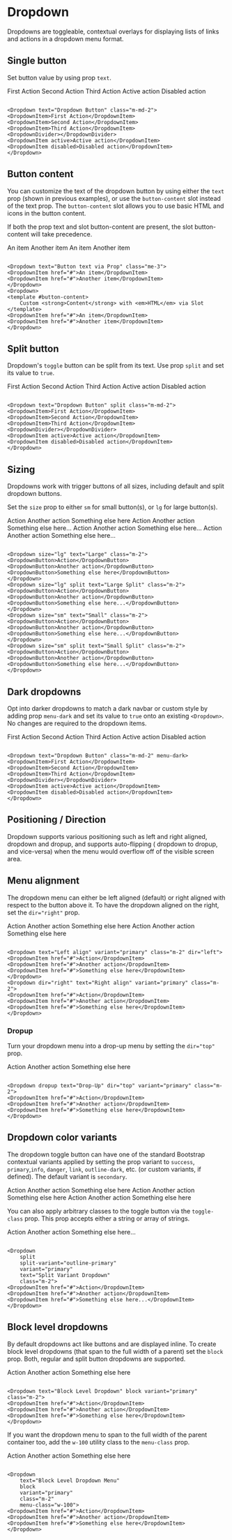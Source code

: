 # Dropdown

Dropdowns are toggleable, contextual overlays for displaying lists of links and actions in a dropdown menu format.

## Single button

Set button value by using prop `text`.

<WDropdown text="Dropdown Button" class="m-md-2">
    <WDropdownItem>First Action</WDropdownItem>
    <WDropdownItem>Second Action</WDropdownItem>
    <WDropdownItem>Third Action</WDropdownItem>
    <WDropdownDivider></WDropdownDivider>
    <WDropdownItem active>Active action</WDropdownItem>
    <WDropdownItem disabled>Disabled action</WDropdownItem>
</WDropdown>

```vue

<Dropdown text="Dropdown Button" class="m-md-2">
<DropdownItem>First Action</DropdownItem>
<DropdownItem>Second Action</DropdownItem>
<DropdownItem>Third Action</DropdownItem>
<DropdownDivider></DropdownDivider>
<DropdownItem active>Active action</DropdownItem>
<DropdownItem disabled>Disabled action</DropdownItem>
</Dropdown>
```

## Button content

You can customize the text of the dropdown button by using either the `text` prop (shown in previous examples), or use
the `button-content` slot instead of the text prop. The `button-content`
slot allows you to use basic HTML and icons in the button content.

If both the prop text and slot button-content are present, the slot button-content will take precedence.

<WDropdown text="Button text via Prop" class="me-3">
    <WDropdownItem href="#">An item</WDropdownItem>
    <WDropdownItem href="#">Another item</WDropdownItem>
</WDropdown>
<WDropdown>
    <template #button-content>
        Custom <strong>Content</strong> with <em>HTML</em> via Slot
    </template>
    <WDropdownItem href="#">An item</WDropdownItem>
    <WDropdownItem href="#">Another item</WDropdownItem>
</WDropdown>

```vue

<Dropdown text="Button text via Prop" class="me-3">
<DropdownItem href="#">An item</DropdownItem>
<DropdownItem href="#">Another item</DropdownItem>
</Dropdown>
<Dropdown>
<template #button-content>
    Custom <strong>Content</strong> with <em>HTML</em> via Slot
</template>
<DropdownItem href="#">An item</DropdownItem>
<DropdownItem href="#">Another item</DropdownItem>
</Dropdown>
```

## Split button

Dropdown's `toggle` button can be split from its text. Use prop `split` and set its value to `true`.

<WDropdown text="Dropdown Button" split class="m-md-2">
    <WDropdownItem>First Action</WDropdownItem>
    <WDropdownItem>Second Action</WDropdownItem>
    <WDropdownItem>Third Action</WDropdownItem>
    <WDropdownDivider></WDropdownDivider>
    <WDropdownItem active>Active action</WDropdownItem>
    <WDropdownItem disabled>Disabled action</WDropdownItem>
</WDropdown>

```vue

<Dropdown text="Dropdown Button" split class="m-md-2">
<DropdownItem>First Action</DropdownItem>
<DropdownItem>Second Action</DropdownItem>
<DropdownItem>Third Action</DropdownItem>
<DropdownDivider></DropdownDivider>
<DropdownItem active>Active action</DropdownItem>
<DropdownItem disabled>Disabled action</DropdownItem>
</Dropdown>
```

## Sizing

Dropdowns work with trigger buttons of all sizes, including default and split dropdown buttons.

Set the `size` prop to either `sm` for small button(s), or `lg` for large button(s).

<WDropdown size="lg" text="Large" class="m-2">
    <WDropdownButton>Action</WDropdownButton>
    <WDropdownButton>Another action</WDropdownButton>
    <WDropdownButton>Something else here</WDropdownButton>
</WDropdown>
<WDropdown size="lg" split text="Large Split" class="m-2">
    <WDropdownButton>Action</WDropdownButton>
    <WDropdownButton>Another action</WDropdownButton>
    <WDropdownButton>Something else here...</WDropdownButton>
</WDropdown>
<WDropdown size="sm" text="Small" class="m-2">
    <WDropdownButton>Action</WDropdownButton>
    <WDropdownButton>Another action</WDropdownButton>
    <WDropdownButton>Something else here...</WDropdownButton>
</WDropdown>
<WDropdown size="sm" split text="Small Split" class="m-2">
    <WDropdownButton>Action</WDropdownButton>
    <WDropdownButton>Another action</WDropdownButton>
    <WDropdownButton>Something else here...</WDropdownButton>
</WDropdown>

```vue

<Dropdown size="lg" text="Large" class="m-2">
<DropdownButton>Action</DropdownButton>
<DropdownButton>Another action</DropdownButton>
<DropdownButton>Something else here</DropdownButton>
</Dropdown>
<Dropdown size="lg" split text="Large Split" class="m-2">
<DropdownButton>Action</DropdownButton>
<DropdownButton>Another action</DropdownButton>
<DropdownButton>Something else here...</DropdownButton>
</Dropdown>
<Dropdown size="sm" text="Small" class="m-2">
<DropdownButton>Action</DropdownButton>
<DropdownButton>Another action</DropdownButton>
<DropdownButton>Something else here...</DropdownButton>
</Dropdown>
<Dropdown size="sm" split text="Small Split" class="m-2">
<DropdownButton>Action</DropdownButton>
<DropdownButton>Another action</DropdownButton>
<DropdownButton>Something else here...</DropdownButton>
</Dropdown>
```

## Dark dropdowns

Opt into darker dropdowns to match a dark navbar or custom style by adding prop `menu-dark` and set its value to `true`
onto an existing `<Dropdown>`. No changes are required to the dropdown items.

<WDropdown text="Dropdown Button" class="m-md-2" menu-dark>
    <WDropdownItem>First Action</WDropdownItem>
    <WDropdownItem>Second Action</WDropdownItem>
    <WDropdownItem>Third Action</WDropdownItem>
    <WDropdownDivider></WDropdownDivider>
    <WDropdownItem active>Active action</WDropdownItem>
    <WDropdownItem disabled>Disabled action</WDropdownItem>
</WDropdown>

```vue

<Dropdown text="Dropdown Button" class="m-md-2" menu-dark>
<DropdownItem>First Action</DropdownItem>
<DropdownItem>Second Action</DropdownItem>
<DropdownItem>Third Action</DropdownItem>
<DropdownDivider></DropdownDivider>
<DropdownItem active>Active action</DropdownItem>
<DropdownItem disabled>Disabled action</DropdownItem>
</Dropdown>
```

## Positioning / Direction

Dropdown supports various positioning such as left and right aligned, dropdown and dropup, and supports auto-flipping (
dropdown to dropup, and vice-versa) when the menu would overflow off of the visible screen area.

## Menu alignment

The dropdown menu can either be left aligned (default) or right aligned with respect to the button above it. To have the
dropdown aligned on the right, set the `dir="right"` prop.

<WDropdown text="Left align" variant="primary" class="m-2" dir="left">
    <WDropdownItem href="#">Action</WDropdownItem>
    <WDropdownItem href="#">Another action</WDropdownItem>
    <WDropdownItem href="#">Something else here</WDropdownItem>
</WDropdown>
<WDropdown dir="right" text="Right align" variant="primary" class="m-2">
    <WDropdownItem href="#">Action</WDropdownItem>
    <WDropdownItem href="#">Another action</WDropdownItem>
    <WDropdownItem href="#">Something else here</WDropdownItem>
</WDropdown>

```vue

<Dropdown text="Left align" variant="primary" class="m-2" dir="left">
<DropdownItem href="#">Action</DropdownItem>
<DropdownItem href="#">Another action</DropdownItem>
<DropdownItem href="#">Something else here</DropdownItem>
</Dropdown>
<Dropdown dir="right" text="Right align" variant="primary" class="m-2">
<DropdownItem href="#">Action</DropdownItem>
<DropdownItem href="#">Another action</DropdownItem>
<DropdownItem href="#">Something else here</DropdownItem>
</Dropdown>
```

### Dropup

Turn your dropdown menu into a drop-up menu by setting the `dir="top"` prop.

<WDropdown dropup text="Drop-Up" dir="top" variant="primary" class="m-2">
    <WDropdownItem href="#">Action</WDropdownItem>
    <WDropdownItem href="#">Another action</WDropdownItem>
    <WDropdownItem href="#">Something else here</WDropdownItem>
</WDropdown>

```vue

<Dropdown dropup text="Drop-Up" dir="top" variant="primary" class="m-2">
<DropdownItem href="#">Action</DropdownItem>
<DropdownItem href="#">Another action</DropdownItem>
<DropdownItem href="#">Something else here</DropdownItem>
</Dropdown>
```

## Dropdown color variants

The dropdown toggle button can have one of the standard Bootstrap contextual variants applied by setting the prop
variant to `success`, `primary`,`info`, `danger`, `link`, `outline-dark`, etc. (or custom variants, if defined). The
default variant is `secondary`.

<WDropdown text="Primary" variant="primary" class="m-2">
    <WDropdownItem href="#">Action</WDropdownItem>
    <WDropdownItem href="#">Another action</WDropdownItem>
    <WDropdownItem href="#">Something else here</WDropdownItem>
</WDropdown>
<WDropdown text="Success" variant="success" class="m-2">
    <WDropdownItem href="#">Action</WDropdownItem>
    <WDropdownItem href="#">Another action</WDropdownItem>
    <WDropdownItem href="#">Something else here</WDropdownItem>
</WDropdown>
<WDropdown text="Outline Danger" variant="outline-danger" class="m-2">
    <WDropdownItem href="#">Action</WDropdownItem>
    <WDropdownItem href="#">Another action</WDropdownItem>
    <WDropdownItem href="#">Something else here</WDropdownItem>
</WDropdown>

You can also apply arbitrary classes to the toggle button via the
`toggle-class` prop. This prop accepts either a string or array of strings.


<WDropdown split split-variant="outline-primary" variant="primary" text="Split Variant Dropdown" class="m-2">
<WDropdownItem href="#">Action</WDropdownItem>
<WDropdownItem href="#">Another action</WDropdownItem>
<WDropdownItem href="#">Something else here...</WDropdownItem>
</WDropdown>

```vue

<Dropdown
    split
    split-variant="outline-primary"
    variant="primary"
    text="Split Variant Dropdown"
    class="m-2">
<DropdownItem href="#">Action</DropdownItem>
<DropdownItem href="#">Another action</DropdownItem>
<DropdownItem href="#">Something else here...</DropdownItem>
</Dropdown>
```

## Block level dropdowns

By default dropdowns act like buttons and are displayed inline. To create block level dropdowns (that span to the full
width of a parent) set the `block` prop. Both, regular and split button dropdowns are supported.

<WDropdown text="Block Level Dropdown" block variant="primary" class="m-2">
    <WDropdownItem href="#">Action</WDropdownItem>
    <WDropdownItem href="#">Another action</WDropdownItem>
    <WDropdownItem href="#">Something else here</WDropdownItem>
</WDropdown>

```vue

<Dropdown text="Block Level Dropdown" block variant="primary" class="m-2">
<DropdownItem href="#">Action</DropdownItem>
<DropdownItem href="#">Another action</DropdownItem>
<DropdownItem href="#">Something else here</DropdownItem>
</Dropdown>
```

If you want the dropdown menu to span to the full width of the parent container too, add the `w-100`
utility class to the `menu-class` prop.

<WDropdown text="Block Level Dropdown Menu" block  variant="primary" class="m-2" menu-class="w-100">
<WDropdownItem href="#">Action</WDropdownItem>
<WDropdownItem href="#">Another action</WDropdownItem>
<WDropdownItem href="#">Something else here</WDropdownItem>
</WDropdown>

```vue

<Dropdown
    text="Block Level Dropdown Menu"
    block
    variant="primary"
    class="m-2"
    menu-class="w-100">
<DropdownItem href="#">Action</DropdownItem>
<DropdownItem href="#">Another action</DropdownItem>
<DropdownItem href="#">Something else here</DropdownItem>
</Dropdown>
```